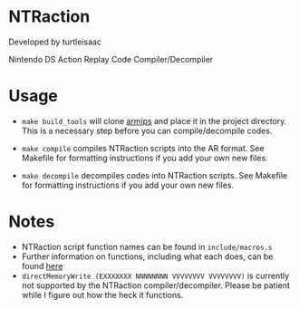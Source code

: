 # NTRaction
Developed by turtleisaac

Nintendo DS Action Replay Code Compiler/Decompiler

# Usage

* ```make build_tools``` will clone [armips](https://github.com/Kingcom/armips) and place it in the project directory. This is a necessary step before you can compile/decompile codes.

* ```make compile``` compiles NTRaction scripts into the AR format. See Makefile for formatting instructions if you add your own new files.

* ```make decompile``` decompiles codes into NTRaction scripts. See Makefile for formatting instructions if you add your own new files.

# Notes

* NTRaction script function names can be found in `include/macros.s`
* Further information on functions, including what each does, can be found [here](http://uk.codejunkies.com/support_downloads/Trainer-Toolkit-for-Nintendo-DS-User-Manual.pdf)
* `directMemoryWrite (EXXXXXXX NNNNNNNN VVVVVVVV VVVVVVVV)` is currently not supported by the NTRaction compiler/decompiler. Please be patient while I figure out how the heck it functions.